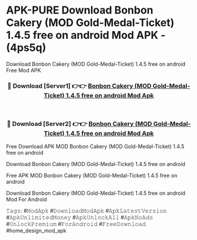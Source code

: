 # APK-PURE Download Bonbon Cakery (MOD Gold-Medal-Ticket) 1.4.5 free on android Mod APK - (4ps5q)
Download Bonbon Cakery (MOD Gold-Medal-Ticket) 1.4.5 free on android Free Mod APK

<div align="center">
<h3>🔴 Download [Server1] 👉👉 <a href="https://apk-comot.site?title=Bonbon_Cakery_(MOD_Gold-Medal-Ticket)_1.4.5_free_on_android">Bonbon Cakery (MOD Gold-Medal-Ticket) 1.4.5 free on android Mod Apk</a></h3><br>

<h3>🔴 Download [Server2] 👉👉 <a href="https://apk-comot.site?title=Bonbon_Cakery_(MOD_Gold-Medal-Ticket)_1.4.5_free_on_android">Bonbon Cakery (MOD Gold-Medal-Ticket) 1.4.5 free on android Mod Apk</a></h3>
</div>


Free Download APK MOD Bonbon Cakery (MOD Gold-Medal-Ticket) 1.4.5 free on android

Download Bonbon Cakery (MOD Gold-Medal-Ticket) 1.4.5 free on android 

Free APK MOD Bonbon Cakery (MOD Gold-Medal-Ticket) 1.4.5 free on android 

Download Bonbon Cakery (MOD Gold-Medal-Ticket) 1.4.5 free on android Mod For Android

𝚃𝚊𝚐𝚜: #𝙼𝚘𝚍𝙰𝚙𝚔 #𝙳𝚘𝚠𝚗𝚕𝚘𝚊𝚍𝙼𝚘𝚍𝙰𝚙𝚔 #𝙰𝚙𝚔𝙻𝚊𝚝𝚎𝚜𝚝𝚅𝚎𝚛𝚜𝚒𝚘𝚗 #𝙰𝚙𝚔𝚄𝚗𝚕𝚒𝚖𝚒𝚝𝚎𝚍𝙼𝚘𝚗𝚎𝚢 #𝙰𝚙𝚔𝚄𝚗𝚕𝚘𝚌𝚔𝙰𝚕𝚕 #𝙰𝚙𝚔𝙽𝚘𝙰𝚍𝚜 #𝚄𝚗𝚕𝚘𝚌𝚔𝙿𝚛𝚎𝚖𝚒𝚞𝚖 #𝙵𝚘𝚛𝙰𝚗𝚍𝚛𝚘𝚒𝚍 #𝙵𝚛𝚎𝚎𝙳𝚘𝚠𝚗𝚕𝚘𝚊𝚍 #home_design_mod_apk